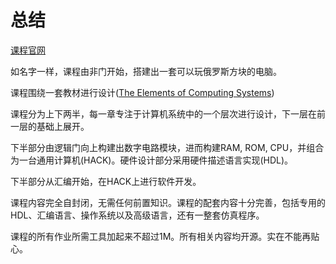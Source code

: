 # 总结

[课程官网](https://www.nand2tetris.org/)

如名字一样，课程由非门开始，搭建出一套可以玩俄罗斯方块的电脑。

课程围绕一套教材进行设计([The Elements of Computing Systems](https://www.nand2tetris.org/book))

课程分为上下两半，每一章专注于计算机系统中的一个层次进行设计，下一层在前一层的基础上展开。

下半部分由逻辑门向上构建出数字电路模块，进而构建RAM, ROM, CPU，并组合为一台通用计算机(HACK)。硬件设计部分采用硬件描述语言实现(HDL)。

下半部分从汇编开始，在HACK上进行软件开发。

课程内容完全自封闭，无需任何前置知识。课程的配套内容十分完善，包括专用的HDL、汇编语言、操作系统以及高级语言，还有一整套仿真程序。

课程的所有作业所需工具加起来不超过1M。所有相关内容均开源。实在不能再贴心。